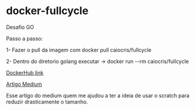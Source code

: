 # docker-fullcycle
Desafio GO

Passo a passo:

1- Fazer o pull da imagem com docker pull caiocris/fullcycle 

2- Dentro do diretorio golang executar -> docker run --rm caiocris/fullcycle

[DockerHub link](https://hub.docker.com/repository/docker/caiocris/fullcycle/general)

[Artigo Medium](https://medium.com/swlh/reducing-container-image-size-esp-for-go-applications-db7658e9063a)

Esse artigo do medium quem me ajudou a ter a ideia de usar o scratch para reduzir drasticamente o tamanho.
